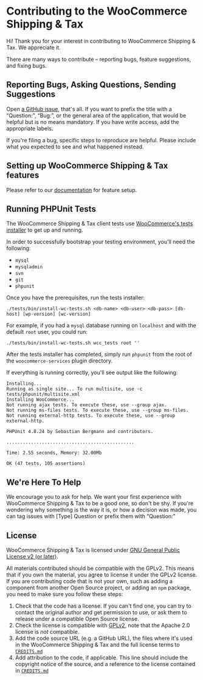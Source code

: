 # Contributing to the WooCommerce Shipping & Tax

Hi! Thank you for your interest in contributing to WooCommerce Shipping & Tax. We appreciate it.

There are many ways to contribute – reporting bugs, feature suggestions, and fixing bugs.

## Reporting Bugs, Asking Questions, Sending Suggestions

Open [a GitHub issue](https://github.com/Automattic/woocommerce-services/issues/), that's all. If you want to prefix the title with a “Question:”, “Bug:”, or the general area of the application, that would be helpful but is no means mandatory. If you have write access, add the appropriate labels.

If you're filing a bug, specific steps to reproduce are helpful. Please include what you expected to see and what happened instead.

## Setting up WooCommerce Shipping & Tax features

Please refer to our [documentation](https://docs.woocommerce.com/document/woocommerce-services/) for feature setup.

## Running PHPUnit Tests

The WooCommerce Shipping & Tax client tests use [WooCommerce's tests installer](https://github.com/woocommerce/woocommerce/blob/master/tests/bin/install.sh) to get up and running.

In order to successfully bootstrap your testing environment, you'll need the following:

* `mysql`
* `mysqladmin`
* `svn`
* `git`
* `phpunit`

Once you have the prerequisites, run the tests installer:

`./tests/bin/install-wc-tests.sh <db-name> <db-user> <db-pass> [db-host] [wp-version] [wc-version]`

For example, if you had a `mysql` database running on `localhost` and with the default `root` user, you could run:

`./tests/bin/install-wc-tests.sh wcc_tests root ''`

After the tests installer has completed, simply run `phpunit` from the root of the `woocommerce-services` plugin directory.

If everything is running correctly, you'll see output like the following:

```
Installing...
Running as single site... To run multisite, use -c tests/phpunit/multisite.xml
Installing WooCommerce...
Not running ajax tests. To execute these, use --group ajax.
Not running ms-files tests. To execute these, use --group ms-files.
Not running external-http tests. To execute these, use --group external-http.

PHPUnit 4.8.24 by Sebastian Bergmann and contributors.

...............................................

Time: 2.55 seconds, Memory: 32.00Mb

OK (47 tests, 105 assertions)
```

## We're Here To Help

We encourage you to ask for help. We want your first experience with WooCommerce Shipping & Tax to be a good one, so don't be shy. If you're wondering why something is the way it is, or how a decision was made, you can tag issues with [Type] Question or prefix them with “Question:”

## License

WooCommerce Shipping & Tax is licensed under [GNU General Public License v2 (or later)](/LICENSE.md).

All materials contributed should be compatible with the GPLv2. This means that if you own the material, you agree to license it under the GPLv2 license. If you are contributing code that is not your own, such as adding a component from another Open Source project, or adding an `npm` package, you need to make sure you follow these steps:

1. Check that the code has a license. If you can't find one, you can try to contact the original author and get permission to use, or ask them to release under a compatible Open Source license.
2. Check the license is compatible with [GPLv2](http://www.gnu.org/licenses/license-list.en.html#GPLCompatibleLicenses), note that the Apache 2.0 license is *not* compatible.
3. Add the code source URL (e.g. a GitHub URL), the files where it's used in the WooCommerce Shipping & Tax and the full license terms to [`CREDITS.md`](/CREDITS.md)
4. Add attribution to the code, if applicable. This line should include the copyright notice of the source, and a reference to the license contained in [`CREDITS.md`](/CREDITS.md)
